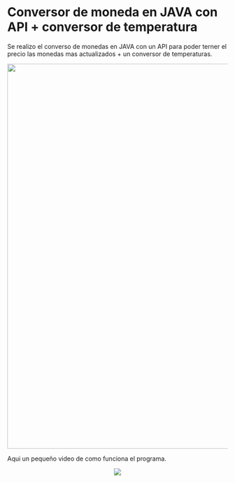 
# Conversor de moneda en JAVA con API + conversor de temperatura

Se realizo el converso de monedas en JAVA con un API para poder terner el precio las monedas mas actualizados + un conversor de temperaturas.
<p align="center">
<img src="https://user-images.githubusercontent.com/28883216/226151921-fde51cb1-0a28-4b83-9aef-94959b891f73.png" width="880">

</p>

Aqui un pequeño video de como funciona el programa.
<p align="center" with>
<img src="https://user-images.githubusercontent.com/28883216/226152285-7703c470-a2d2-46dc-89c3-37dc0d154ff7.gif">
</p>
